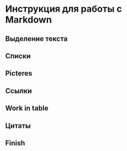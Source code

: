 # Инструкция для работы с Markdown

## Выделение текста

## Списки

## Picteres

## Ссылки

## Work in table

## Цитаты

## Finish